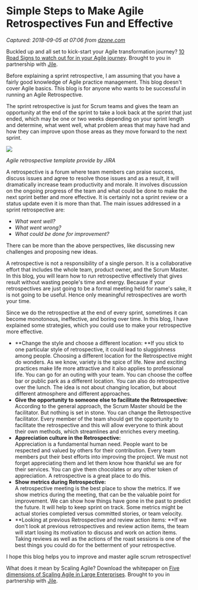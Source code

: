 # Simple Steps to Make Agile Retrospectives Fun and Effective

_Captured: 2018-09-05 at 07:06 from [dzone.com](https://dzone.com/articles/simple-steps-to-make-agile-retrospective-fun-and-e?edition=385398&utm_source=Zone%20Newsletter&utm_medium=email&utm_campaign=agile%202018-09-04)_

Buckled up and all set to kick-start your Agile transformation journey? [10 Road Signs to watch out for in your Agile journey](https://dzone.com/go?i=300521&u=https%3A%2F%2Fbit.ly%2F2v4H9ua). Brought to you in partnership with [Jile](https://dzone.com/go?i=300521&u=https%3A%2F%2Fbit.ly%2F2ACAooH).

Before explaining a sprint retrospective, I am assuming that you have a fairly good knowledge of Agile practice management. This blog doesn't cover Agile basics. This blog is for anyone who wants to be successful in running an Agile Retrospective.

The sprint retrospective is just for Scrum teams and gives the team an opportunity at the end of the sprint to take a look back at the sprint that just ended, which may be one or two weeks depending on your sprint length and determine, what went well, what problem areas that may have had and how they can improve upon those areas as they move forward to the next sprint.

![](https://i2.wp.com/blog.knoldus.com/wp-content/uploads/2018/08/retro.png?resize=810%2C284&ssl=1)

_Agile retrospective template provide by JIRA_

A retrospective is a forum where team members can praise success, discuss issues and agree to resolve those issues and as a result, it will dramatically increase team productivity and morale. It involves discussion on the ongoing progress of the team and what could be done to make the next sprint better and more effective. It is certainly not a sprint review or a status update even it is more than that. The main issues addressed in a sprint retrospective are:

  * _What went well?_
  * _What went wrong?_
  * _What could be done for improvement?_

There can be more than the above perspectives, like discussing new challenges and proposing new ideas.

A retrospective is not a responsibility of a single person. It is a collaborative effort that includes the whole team, product owner, and the Scrum Master. In this blog, you will learn how to run retrospective effectively that gives result without wasting people's time and energy. Because if your retrospectives are just going to be a formal meeting held for name's sake, it is not going to be useful. Hence only meaningful retrospectives are worth your time.

Since we do the retrospective at the end of every sprint, sometimes it can become monotonous, ineffective, and boring over time. In this blog, I have explained some strategies, which you could use to make your retrospective more effective.

  * **Change the style and choose a different location: **If you stick to one particular style of retrospective, it could lead to sluggishness among people. Choosing a different location for the Retrospective might do wonders. As we know, variety is the spice of life. New and exciting practices make life more attractive and it also applies to professional life. You can go for an outing with your team. You can choose the coffee bar or public park as a different location. You can also do retrospective over the lunch. The idea is not about changing location, but about different atmosphere and different approaches.
  * **Give the opportunity to someone else to facilitate the Retrospective:**  
According to the general approach, the Scrum Master should be the facilitator. But nothing is set in stone. You can change the Retrospective facilitator. Every member of the team should get the opportunity to facilitate the retrospective and this will allow everyone to think about their own methods, which streamlines and enriches every meeting.
  * **Appreciation culture in the Retrospective:**  
Appreciation is a fundamental human need. People want to be respected and valued by others for their contribution. Every team members put their best efforts into improving the project. We must not forget appreciating them and let them know how thankful we are for their services. You can give them chocolates or any other token of appreciation. A retrospective is a great place to do this.
  * **Show metrics during Retrospective:**  
A retrospective meeting is the best place to show the metrics. If we show metrics during the meeting, that can be the valuable point for improvement. We can show how things have gone in the past to predict the future. It will help to keep sprint on track. Some metrics might be actual stories completed versus committed stories, or team velocity.
  * **Looking at previous Retrospective and review action items: **If we don't look at previous retrospectives and review action items, the team will start losing its motivation to discuss and work on action items. Taking reviews as well as the actions of the roast sessions is one of the best things you could do for the betterment of your retrospective.

I hope this blog helps you to improve and master agile scrum retrospective!

What does it mean by Scaling Agile? Download the whitepaper on [Five dimensions of Scaling Agile in Large Enterprises](https://dzone.com/go?i=300522&u=https%3A%2F%2Fbit.ly%2F2NZrB1F). Brought to you in partnership with [Jile](https://dzone.com/go?i=300522&u=https%3A%2F%2Fbit.ly%2F2M6e8Vt).
